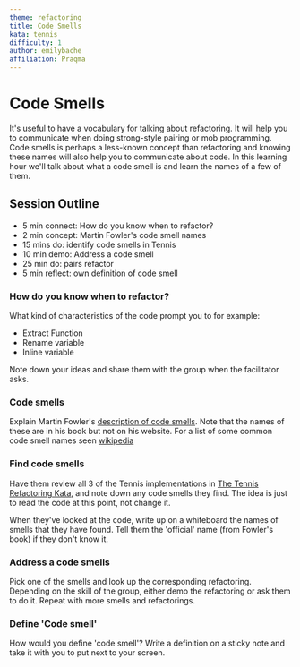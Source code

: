 ```yaml
---
theme: refactoring
title: Code Smells
kata: tennis
difficulty: 1
author: emilybache
affiliation: Praqma
---
```


# Code Smells

It's useful to have a vocabulary for talking about refactoring. It will help you to communicate when doing strong-style pairing or mob programming. Code smells is perhaps a less-known concept than refactoring and knowing these names will also help you to communicate about code. In this learning hour we'll talk about what a code smell is and learn the names of a few of them. 

## Session Outline
 
* 5 min connect: How do you know when to refactor? 
* 2 min concept: Martin Fowler's code smell names 
* 15 mins do: identify code smells in Tennis   
* 10 min demo: Address a code smell
* 25 min do: pairs refactor 
* 5 min reflect: own definition of code smell

### How do you know when to refactor?
What kind of characteristics of the code prompt you to for example:

- Extract Function
- Rename variable
- Inline variable

Note down your ideas and share them with the group when the facilitator asks.

### Code smells
Explain Martin Fowler's [description of code smells](https://www.martinfowler.com/bliki/CodeSmell.html). Note that the names of these are in his book but not on his website. For a list of some common code smell names seen [wikipedia](https://en.wikipedia.org/wiki/Code_smell)

### Find code smells
Have them review all 3 of the Tennis implementations in [The Tennis Refactoring Kata](https://github.com/emilybache/Tennis-Refactoring-Kata), and note down any code smells they find. The idea is just to read the code at this point, not change it.

When they've looked at the code, write up on a whiteboard the names of smells that they have found. Tell them the 'official' name (from Fowler's book) if they don't know it.

### Address a code smells
Pick one of the smells and look up the corresponding refactoring. Depending on the skill of the group, either demo the refactoring or ask them to do it. Repeat with more smells and refactorings.

### Define 'Code smell'
How would you define 'code smell'? Write a definition on a sticky note and take it with you to put next to your screen.
